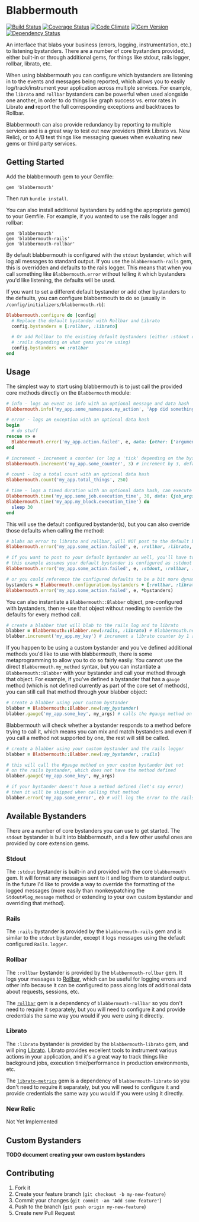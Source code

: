 # Blabbermouth

[![Build Status](https://travis-ci.org/markrebec/blabbermouth.png)](https://travis-ci.org/markrebec/blabbermouth)
[![Coverage Status](https://coveralls.io/repos/markrebec/blabbermouth/badge.svg?1=1)](https://coveralls.io/r/markrebec/blabbermouth)
[![Code Climate](https://codeclimate.com/github/markrebec/blabbermouth.png)](https://codeclimate.com/github/markrebec/blabbermouth)
[![Gem Version](https://badge.fury.io/rb/blabbermouth.png)](http://badge.fury.io/rb/blabbermouth)
[![Dependency Status](https://gemnasium.com/markrebec/blabbermouth.png)](https://gemnasium.com/markrebec/blabbermouth)

An interface that blabs your business (errors, logging, instrumentation, etc.) to listening bystanders. There are a number of core bystanders provided, either built-in or through additional gems, for things like stdout, rails logger, rollbar, librato, etc.

When using blabbermouth you can configure which bystanders are listening in to the events and messages being reported, which allows you to easily log/track/instrument your application across multiple services. For example, the `librato` and `rollbar` bystanders can be powerful when used alongside one another, in order to do things like graph success vs. error rates in Librato **and** report the full corresponding exceptions and backtraces to Rollbar.

Blabbermouth can also provide redundancy by reporting to multiple services and is a great way to test out new providers (think Librato vs. New Relic), or to A/B test things like messaging queues when evaluating new gems or third party services.

## Getting Started

Add the blabbermouth gem to your Gemfile:

    gem 'blabbermouth'

Then run `bundle install`.

You can also install additional bystanders by adding the appropriate gem(s) to your Gemfile. For example, if you wanted to use the rails logger and rollbar:

    gem 'blabbermouth'
    gem 'blabbermouth-rails'
    gem 'blabbermouth-rollbar'

By default blabbermouth is configured with the `stdout` bystander, which will log all messages to standard output. If you use the `blabbermouth-rails` gem, this is overridden and defaults to the rails logger. This means that when you call something like `Blabbermouth.error` without telling it which bystanders you'd like listening, the defaults will be used.

If you want to set a different default bystander or add other bystanders to the defaults, you can configure blabbermouth to do so (usually in `/config/initializers/blabbermouth.rb`):

```ruby
Blabbermouth.configure do |config|
  # Replace the default bystander with Rollbar and Librato
  config.bystanders = [:rollbar, :librato]

  # Or add Rollbar to the existing default bystanders (either :stdout or
  # :rails depending on what gems you're using)
  config.bystanders << :rollbar
end
```

## Usage

The simplest way to start using blabbermouth is to just call the provided core methods directly on the `Blabbermouth` module:

```ruby
# info - logs an event as info with an optional message and data hash
Blabbermouth.info('my_app.some_namespace.my_action', 'App did something', data: {some: 'other data'})

# error - logs an exception with an optional data hash
begin
  # do stuff
rescue => e
  Blabbermouth.error('my_app.action.failed', e, data: {other: ['arguments', 'can go here']})
end

# increment - increment a counter (or log a 'tick' depending on the bystander) with an optional integer and data hash
Blabbermouth.increment('my_app.some_counter', 3) # increment by 3, default is 1

# count - log a total count with an optional data hash
Blabbermouth.count('my_app.total_things', 250)

# time - logs a timed duration with an optional data hash, can execute and time a block for you
Blabbermouth.time('my_app.some_job.execution_time', 30, data: {job_args: {whatever: 'stuff'}})
Blabbermouth.time('my_app.my_block.execution_time') do
  sleep 30
end
```

This will use the default configured bystander(s), but you can also override those defaults when calling the method:

```ruby
# blabs an error to librato and rollbar, will NOT post to the default bystanders
Blabbermouth.error('my_app.some_action.failed', e, :rollbar, :librato, data: {key: 'value'})

# if you want to post to your default bystander as well, you'll have to specify it
# this example assumes your default bystander is configured as :stdout
Blabbermouth.error('my_app.some_action.failed', e, :stdout, :rollbar, :librato)

# or you could reference the configured defaults to be a bit more dynamic
bystanders = Blabbermouth.configuration.bystanders + [:rollbar, :librato]
Blabbermouth.error('my_app.some_action.failed', e, *bystanders)
```

You can also instantiate a `Blabbermouth::Blabber` object, pre-configured with bystanders, then re-use that object without needing to override the defaults for every method call.

```ruby
# create a blabber that will blab to the rails log and to librato
blabber = Blabbermouth::Blabber.new(:rails, :librato) # Blabbermouth.new will also work
blabber.increment('my_app.my_key') # increment a librato counter by 1 and log the increment action to the rails log
```

If you happen to be using a custom bystander and you've defined additional methods you'd like to use with blabbermouth, there is some metaprogramming to allow you to do so fairly easily. You cannot use the direct `Blabbermouth.my_method` syntax, but you can instantiate a `Blabbermouth::Blabber` with your bystander and call your method through that object. For example, if you've defined a bystander that has a `gauge` method (which is not defined currently as part of the core set of methods), you can still call that method through your blabber object:

```ruby
# create a blabber using your custom bystander
blabber = Blabbermouth::Blabber.new(:my_bystander)
blabber.gauge('my_app.some_key', my_args) # calls the #gauge method on your bystander
```

Blabbermouth will check whether a bystander responds to a method before trying to call it, which means you can mix and match bystanders and even if you call a method not supported by one, the rest will still be called.

```ruby
# create a blabber using your custom bystander and the rails logger
blabber = Blabbermouth::Blabber.new(:my_bystander, :rails)

# this will call the #gauge method on your custom bystander but not
# on the rails bystander, which does not have the method defined
blabber.gauge('my_app.some_key', my_args)

# if your bystander doesn't have a method defined (let's say error)
# then it will be skipped when calling that method
blabber.error('my_app.some_error', e) # will log the error to the rails logger, but not to your bystander
```

## Available Bystanders

There are a number of core bystanders you can use to get started. The `stdout` bystander is built into blabbermouth, and a few other useful ones are provided by core extension gems.

### Stdout

The `:stdout` bystander is built-in and provided with the core `blabbermouth` gem. It will format any messages sent to it and log them to standard output. In the future I'd like to provide a way to override the formatting of the logged messages (more easily than monkeypatching the `Stdout#log_message` method or extending to your own custom bystander and overriding that method).

### Rails

The `:rails` bystander is provided by the `blabbermouth-rails` gem and is similar to the `stdout` bystander, except it logs messages using the default configured `Rails.logger`.

### Rollbar

The `:rollbar` bystander is provided by the `blabbermouth-rollbar` gem. It logs your messages to [Rollbar](http://rollbar.com), which can be useful for logging errors and other info because it can be configured to pass along lots of additional data about requests, sessions, etc.

The [`rollbar`](https://github.com/rollbar/rollbar-gem) gem is a dependency of `blabbermouth-rollbar` so you don't need to require it separately, but you will need to configure it and provide credentials the same way you would if you were using it directly.

### Librato

The `:librato` bystander is provided by the `blabbermouth-librato` gem, and will ping [Librato](http://librato.com). Librato provides excellent tools to instrument various actions in your application, and it's a great way to track things like background jobs, execution time/performance in production environments, etc. 

The [`librato-metrics`](https://github.com/librato/librato-metrics) gem is a dependency of `blabbermouth-librato` so you don't need to require it separately, but you will need to configure it and provide credentials the same way you would if you were using it directly.

### New Relic

Not Yet Implemented

## Custom Bystanders

**TODO document creating your own custom bystanders**

## Contributing
1. Fork it
2. Create your feature branch (`git checkout -b my-new-feature`)
3. Commit your changes (`git commit -am 'Add some feature'`)
4. Push to the branch (`git push origin my-new-feature`)
5. Create new Pull Request
